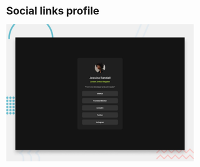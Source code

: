 # Social links profile
![Design preview for the Social links profile coding challenge](./preview.jpg)
